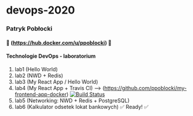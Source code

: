 # devops-2020
### Patryk Pobłocki

#### :whale: (https://hub.docker.com/u/ppoblocki) :whale:

#### Technologie DevOps - laboratorium

1. lab1 (Hello World)
2. lab2 (NWD + Redis)
3. lab3 (My React App / Hello World)
4. lab4 (My React App + Travis CI) --> (https://github.com/ppoblocki/my-frontend-app-docker) [![Build Status](https://travis-ci.com/ppoblocki/my-frontend-app-docker.svg?branch=master)](https://travis-ci.com/ppoblocki/my-frontend-app-docker)
5. lab5 (Networking: NWD + Redis + PostgreSQL)
6. lab6 (Kalkulator odsetek lokat bankowych) ✅ Ready! ✅
